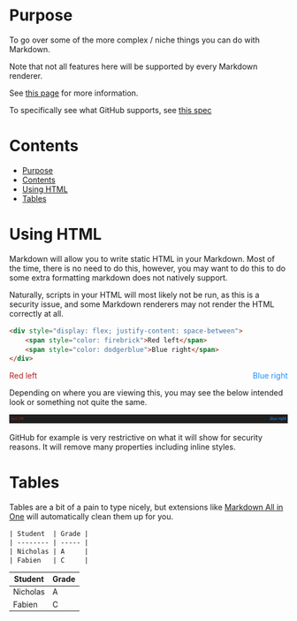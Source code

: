 # Purpose

To go over some of the more complex / niche things you can do with Markdown.

Note that not all features here will be supported by every Markdown renderer.

See [this page](https://www.markdownguide.org/extended-syntax/) for more information.

To specifically see what GitHub supports, see [this spec](https://github.github.com/gfm/)

# Contents

- [Purpose](#purpose)
- [Contents](#contents)
- [Using HTML](#using-html)
- [Tables](#tables)

# Using HTML

Markdown will allow you to write static HTML in your Markdown. Most of the time, there is no need to do this, however, you may want to do this to do some extra formatting markdown does not natively support.

Naturally, scripts in your HTML will most likely not be run, as this is a security issue, and some Markdown renderers may not render the HTML correctly at all.

```html
<div style="display: flex; justify-content: space-between">
    <span style="color: firebrick">Red left</span>
    <span style="color: dodgerblue">Blue right</span>
</div>
```

<div style="display: flex; justify-content: space-between">
    <span style="color: firebrick">Red left</span>
    <span style="color: dodgerblue">Blue right</span>
</div>

Depending on where you are viewing this, you may see the below intended look or something not quite the same.

![Expected HTML result](images/HtmlExpected.png)

GitHub for example is very restrictive on what it will show for security reasons. It will remove many properties including inline styles.

# Tables

Tables are a bit of a pain to type nicely, but extensions like [Markdown All in One](https://marketplace.visualstudio.com/items?itemName=yzhang.markdown-all-in-one) will automatically clean them up for you.

```
| Student  | Grade |
| -------- | ----- |
| Nicholas | A     |
| Fabien   | C     |
```

| Student  | Grade |
| -------- | ----- |
| Nicholas | A     |
| Fabien   | C     |

